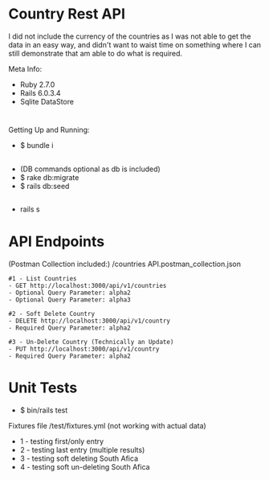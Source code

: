 # Country Rest API
I did not include the currency of the countries as I was not able to get the data in an easy way, and didn't want to waist time on something where I can still demonstrate that am able to do what is required.

Meta Info:

- Ruby 2.7.0
- Rails 6.0.3.4
- Sqlite DataStore
#

Getting Up and Running:
- $ bundle i
##
- (DB commands optional as db is included)
- $ rake db:migrate
- $ rails db:seed
##
- rails s
#

# API Endpoints
(Postman Collection included:)
/countries API.postman_collection.json
```
#1 - List Countries
- GET http://localhost:3000/api/v1/countries
- Optional Query Parameter: alpha2
- Optional Query Parameter: alpha3

#2 - Soft Delete Country
- DELETE http://localhost:3000/api/v1/country
- Required Query Parameter: alpha2

#3 - Un-Delete Country (Technically an Update)
- PUT http://localhost:3000/api/v1/country
- Required Query Parameter: alpha2
```
#

# Unit Tests
- $ bin/rails test

Fixtures file /test/fixtures.yml (not working with actual data)

- 1 - testing first/only entry
- 2 - testing last entry (multiple results)
- 3 - testing soft deleting South Afica
- 4 - testing soft un-deleting South Afica
